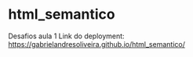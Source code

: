 # html_semantico
Desafios aula 1
Link do deployment: https://gabrielandresoliveira.github.io/html_semantico/
